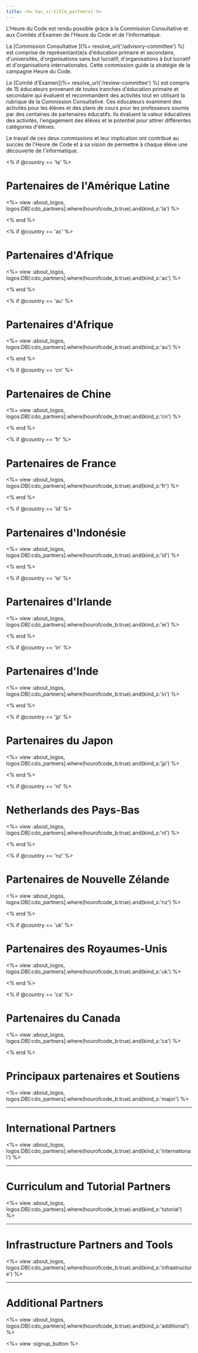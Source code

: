 ```yaml
---
title: <%= hoc_s(:title_partners) %>
---
```

L'Heure du Code est rendu possible grâce à la Commission Consultative et aux Comités d'Examen de l'Heure du Code et de l'Informatique.

La [Commission Consultative ](%= resolve_url('/advisory-committee') %) est comprise de représentant(e)s d'éducation primaire et secondaire, d'universités, d'organisations sans but lucratif, d'organisations à but lucratif et d'organisations internationales. Cette commission guide la stratégie de la campagne Heure du Code.

Le [Comité d'Examen](%= resolve_url('/review-committee') %) est compris de 15 éducateurs provenant de toutes tranches d'éducation primaire et secondaire qui évaluent et recommandent des activités tout en utilisant la rubrique de la Commission Consultative. Ces éducateurs examinent des activités pour les élèves et des plans de cours pour les professeurs soumis par des centaines de partenaires éducatifs. Ils évaluent la valeur éducatives des activités, l'engagement des élèves et le potentiel pour attirer différentes catégories d'élèves.

Le travail de ces deux commissions et leur implication ont contribué au succès de l'Heure de Code et à sa vision de permettre à chaque élève une découverte de l'informatique.

<% if @country == 'la' %>

# Partenaires de l'Amérique Latine

<%= view :about_logos, logos:DB[:cdo_partners].where(hourofcode_b:true).and(kind_s:'la') %>

<% end %>

<% if @country == 'ac' %>

# Partenaires d'Afrique

<%= view :about_logos, logos:DB[:cdo_partners].where(hourofcode_b:true).and(kind_s:'ac') %>

<% end %>

<% if @country == 'au' %>

# Partenaires d'Afrique

<%= view :about_logos, logos:DB[:cdo_partners].where(hourofcode_b:true).and(kind_s:'au') %>

<% end %>

<% if @country == 'cn' %>

# Partenaires de Chine

<%= view :about_logos, logos:DB[:cdo_partners].where(hourofcode_b:true).and(kind_s:'cn') %>

<% end %>

<% if @country == 'fr' %>

# Partenaires de France

<%= view :about_logos, logos:DB[:cdo_partners].where(hourofcode_b:true).and(kind_s:'fr') %>

<% end %>

<% if @country == 'id' %>

# Partenaires d'Indonésie

<%= view :about_logos, logos:DB[:cdo_partners].where(hourofcode_b:true).and(kind_s:'id') %>

<% end %>

<% if @country == 'ie' %>

# Partenaires d'Irlande

<%= view :about_logos, logos:DB[:cdo_partners].where(hourofcode_b:true).and(kind_s:'ie') %>

<% end %>

<% if @country == 'in' %>

# Partenaires d'Inde

<%= view :about_logos, logos:DB[:cdo_partners].where(hourofcode_b:true).and(kind_s:'in') %>

<% end %>

<% if @country == 'jp' %>

# Partenaires du Japon

<%= view :about_logos, logos:DB[:cdo_partners].where(hourofcode_b:true).and(kind_s:'jp') %>

<% end %>

<% if @country == 'nl' %>

# Netherlands des Pays-Bas

<%= view :about_logos, logos:DB[:cdo_partners].where(hourofcode_b:true).and(kind_s:'nl') %>

<% end %>

<% if @country == 'nz' %>

# Partenaires de Nouvelle Zélande

<%= view :about_logos, logos:DB[:cdo_partners].where(hourofcode_b:true).and(kind_s:'nz') %>

<% end %>

<% if @country == 'uk' %>

# Partenaires des Royaumes-Unis

<%= view :about_logos, logos:DB[:cdo_partners].where(hourofcode_b:true).and(kind_s:'uk') %>

<% end %>

<% if @country == 'ca' %>

# Partenaires du Canada

<%= view :about_logos, logos:DB[:cdo_partners].where(hourofcode_b:true).and(kind_s:'ca') %>

<% end %>

# Principaux partenaires et Soutiens

<%= view :about_logos, logos:DB[:cdo_partners].where(hourofcode_b:true).and(kind_s:'major') %>

* * *

# International Partners

<%= view :about_logos, logos:DB[:cdo_partners].where(hourofcode_b:true).and(kind_s:'international') %>

* * *

# Curriculum and Tutorial Partners

<%= view :about_logos, logos:DB[:cdo_partners].where(hourofcode_b:true).and(kind_s:'tutorial') %>

* * *

# Infrastructure Partners and Tools

<%= view :about_logos, logos:DB[:cdo_partners].where(hourofcode_b:true).and(kind_s:'infrastructure') %>

* * *

# Additional Partners

<%= view :about_logos, logos:DB[:cdo_partners].where(hourofcode_b:true).and(kind_s:'additional') %>

<%= view :signup_button %>